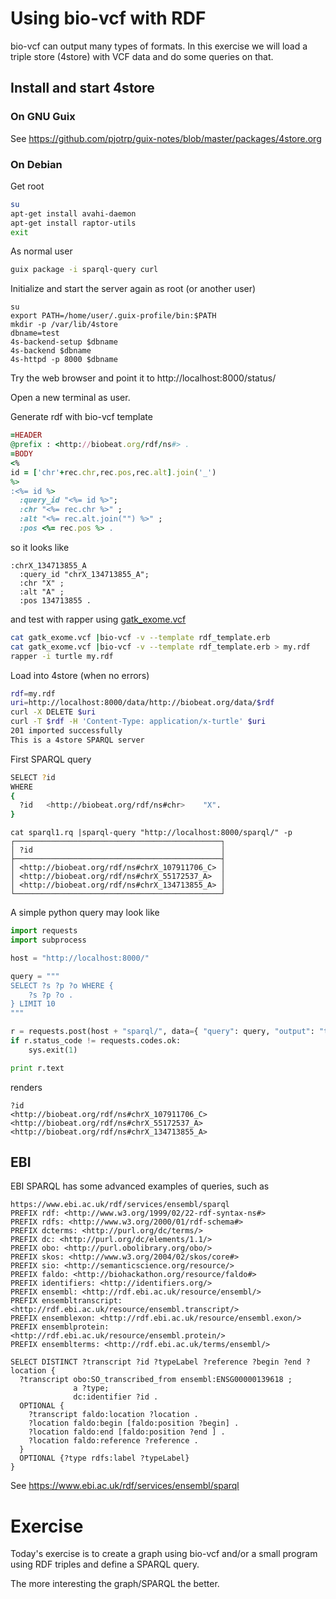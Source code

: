 # Using bio-vcf with RDF

bio-vcf can output many types of formats. In this exercise we will load
a triple store (4store) with VCF data and do some queries on that.

## Install and start 4store

### On GNU Guix

See https://github.com/pjotrp/guix-notes/blob/master/packages/4store.org

### On Debian

Get root

```sh
su
apt-get install avahi-daemon
apt-get install raptor-utils
exit
```

As normal user

```sh
guix package -i sparql-query curl
```

Initialize and start the server again as root (or another user)

```
su
export PATH=/home/user/.guix-profile/bin:$PATH
mkdir -p /var/lib/4store
dbname=test
4s-backend-setup $dbname
4s-backend $dbname
4s-httpd -p 8000 $dbname
```

Try the web browser and point it to http://localhost:8000/status/

Open a new terminal as user.


Generate rdf with bio-vcf template

```ruby
=HEADER
@prefix : <http://biobeat.org/rdf/ns#> .
=BODY
<%
id = ['chr'+rec.chr,rec.pos,rec.alt].join('_')
%>
:<%= id %>
  :query_id "<%= id %>";
  :chr "<%= rec.chr %>" ;
  :alt "<%= rec.alt.join("") %>" ;
  :pos <%= rec.pos %> .


```

so it looks like

```
:chrX_134713855_A
  :query_id "chrX_134713855_A";
  :chr "X" ;
  :alt "A" ;
  :pos 134713855 .
```

and test with rapper using [gatk_exome.vcf](./test/data/input/gatk_exome.vcf)

```sh
cat gatk_exome.vcf |bio-vcf -v --template rdf_template.erb
cat gatk_exome.vcf |bio-vcf -v --template rdf_template.erb > my.rdf
rapper -i turtle my.rdf
```

Load into 4store (when no errors)

```bash
rdf=my.rdf
uri=http://localhost:8000/data/http://biobeat.org/data/$rdf
curl -X DELETE $uri
curl -T $rdf -H 'Content-Type: application/x-turtle' $uri
201 imported successfully
This is a 4store SPARQL server
```

First SPARQL query

```sh
SELECT ?id
WHERE
{
  ?id   <http://biobeat.org/rdf/ns#chr>    "X".
}
```

```
cat sparql1.rq |sparql-query "http://localhost:8000/sparql/" -p
┌──────────────────────────────────────────────┐
│ ?id                                          │
├──────────────────────────────────────────────┤
│ <http://biobeat.org/rdf/ns#chrX_107911706_C> │
│ <http://biobeat.org/rdf/ns#chrX_55172537_A>  │
│ <http://biobeat.org/rdf/ns#chrX_134713855_A> │
└──────────────────────────────────────────────┘
```

A simple python query may look like

```python
import requests
import subprocess

host = "http://localhost:8000/"

query = """
SELECT ?s ?p ?o WHERE {
    ?s ?p ?o .
} LIMIT 10
"""

r = requests.post(host + "sparql/", data={ "query": query, "output": "text" })
if r.status_code != requests.codes.ok:
    sys.exit(1)

print r.text
```

renders

```
?id
<http://biobeat.org/rdf/ns#chrX_107911706_C>
<http://biobeat.org/rdf/ns#chrX_55172537_A>
<http://biobeat.org/rdf/ns#chrX_134713855_A>
```

## EBI


EBI SPARQL has some advanced examples of queries, such as

```
https://www.ebi.ac.uk/rdf/services/ensembl/sparql
PREFIX rdf: <http://www.w3.org/1999/02/22-rdf-syntax-ns#>
PREFIX rdfs: <http://www.w3.org/2000/01/rdf-schema#>
PREFIX dcterms: <http://purl.org/dc/terms/>
PREFIX dc: <http://purl.org/dc/elements/1.1/>
PREFIX obo: <http://purl.obolibrary.org/obo/>
PREFIX skos: <http://www.w3.org/2004/02/skos/core#>
PREFIX sio: <http://semanticscience.org/resource/>
PREFIX faldo: <http://biohackathon.org/resource/faldo#>
PREFIX identifiers: <http://identifiers.org/>
PREFIX ensembl: <http://rdf.ebi.ac.uk/resource/ensembl/>
PREFIX ensembltranscript: <http://rdf.ebi.ac.uk/resource/ensembl.transcript/>
PREFIX ensemblexon: <http://rdf.ebi.ac.uk/resource/ensembl.exon/>
PREFIX ensemblprotein: <http://rdf.ebi.ac.uk/resource/ensembl.protein/>
PREFIX ensemblterms: <http://rdf.ebi.ac.uk/terms/ensembl/>

SELECT DISTINCT ?transcript ?id ?typeLabel ?reference ?begin ?end ?location {
  ?transcript obo:SO_transcribed_from ensembl:ENSG00000139618 ;
              a ?type;
              dc:identifier ?id .
  OPTIONAL {
    ?transcript faldo:location ?location .
    ?location faldo:begin [faldo:position ?begin] .
    ?location faldo:end [faldo:position ?end ] .
    ?location faldo:reference ?reference .
  }
  OPTIONAL {?type rdfs:label ?typeLabel}
}
```

See https://www.ebi.ac.uk/rdf/services/ensembl/sparql

# Exercise

Today's exercise is to create a graph using bio-vcf and/or a small program using
RDF triples and define a SPARQL query.

The more interesting the graph/SPARQL the better.
